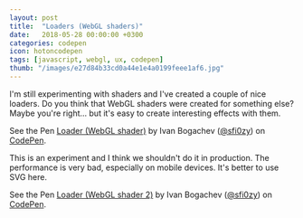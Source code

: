 ```yaml
---
layout: post
title:  "Loaders (WebGL shaders)"
date:   2018-05-28 00:00:00 +0300
categories: codepen
icon: hotoncodepen
tags: [javascript, webgl, ux, codepen]
thumb: "/images/e27d84b33cd0a44e1e4a0199feee1af6.jpg"
---
```


I'm still experimenting with shaders and I've created a couple of nice loaders. Do you think that WebGL shaders were created for something else? Maybe you're right... but it's easy to create interesting effects with them.

<p data-height="420" data-theme-id="light" data-slug-hash="LrPWRq" data-default-tab="js,result" data-user="sfi0zy" data-embed-version="2" data-pen-title="Loader (WebGL shader)" class="codepen">See the Pen <a href="https://codepen.io/sfi0zy/pen/LrPWRq/">Loader (WebGL shader)</a> by Ivan Bogachev (<a href="https://codepen.io/sfi0zy">@sfi0zy</a>) on <a href="https://codepen.io">CodePen</a>.</p>

This is an experiment and I think we shouldn't do it in production. The performance is very bad, especially on mobile devices. It's better to use SVG here.


<p data-height="420" data-theme-id="light" data-slug-hash="MXgGZG" data-default-tab="js,result" data-user="sfi0zy" data-embed-version="2" data-pen-title="Loader (WebGL shader 2)" class="codepen">See the Pen <a href="https://codepen.io/sfi0zy/pen/MXgGZG/">Loader (WebGL shader 2)</a> by Ivan Bogachev (<a href="https://codepen.io/sfi0zy">@sfi0zy</a>) on <a href="https://codepen.io">CodePen</a>.</p>
<script async src="https://static.codepen.io/assets/embed/ei.js"></script>
